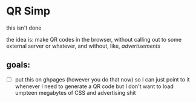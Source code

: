 # QR Simp

this isn't done

the idea is: make QR codes in the browser, without calling out to some external server or whatever, and without, like, *advertisements*

## goals:
 - [ ] put this on ghpages
  (however you do that now) so I can just point to it whenever I need to generate a QR code but I don't want to load umpteen megabytes of CSS and advertising shit
